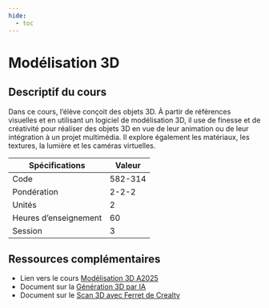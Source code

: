 ```yaml
---
hide:
  - toc
---
```


# Modélisation 3D

## Descriptif du cours

Dans ce cours, l’élève conçoit des objets 3D. À partir de références visuelles et en utilisant un logiciel de modélisation 3D, il use de finesse et de créativité pour réaliser des objets 3D en vue de leur animation ou de leur intégration à un projet multimédia. Il explore également les matériaux, les textures, la lumière et les caméras virtuelles.

| Spécifications        | Valeur  |
| --------------------- | ------- |
| Code                  | 582-314 |
| Pondération           | 2-2-2   |
| Unités                | 2       |
| Heures d’enseignement | 60      |
| Session               | 3       |

## Ressources complémentaires
* Lien vers le cours [Modélisation 3D A2025](https://cmontmorency365.sharepoint.com/sites/Modlisation3DA2025/Supports%20de%20cours/Forms/AllItems.aspx?viewid=1d4fccec%2Df0e3%2D4db0%2D83ee%2D919a45b6309b)
* Document sur la [Génération 3D par IA](https://cmontmorency365.sharepoint.com/:p:/r/sites/TIM-programmeTIM752/Supports%20de%20cours/ressources_pedagogiques_complementaires/IA_3D_ref-procedures.pptx?d=w377806b664384edeb95f28046724084c&csf=1&web=1&e=isJlmS)
* Document sur le [Scan 3D avec Ferret de Crealty](https://cmontmorency365.sharepoint.com/:w:/r/sites/TIM-programmeTIM752/Supports%20de%20cours/ressources_pedagogiques_complementaires/scan-3d_instructions-rapides.docx?d=w94c7e73ee47e4d02be7de58d932b18ff&csf=1&web=1&e=Pgbocl)
